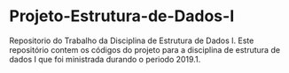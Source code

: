# Projeto-Estrutura-de-Dados-I
Repositorio do Trabalho da Disciplina de Estrutura de Dados I. Este repositório contem os códigos do projeto para a disciplina de estrutura de dados I que foi ministrada durando o periodo 2019.1.
